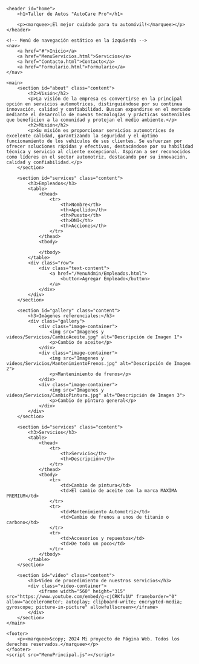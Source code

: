 <html lang="es">
<head>
    <meta charset="UTF-8">
    <meta name="viewport" content="width=device-width, initial-scale=1.0"> 
    <title>Taller de Autos "AutoCare Pro"</title>
    <link rel="stylesheet" href="MenuPrincipal.css"> 
</head>
<body>

    <header id="home">
        <h1>Taller de Autos "AutoCare Pro"</h1>
        
        <p><marquee>¡El mejor cuidado para tu automóvil!</marquee></p>
    </header>

    <!-- Menú de navegación estático en la izquierda -->
    <nav>
        <a href="#">Inicio</a>
        <a href="MenuServicios.html">Servicios</a>
        <a href="Contacto.html">Contacto</a>
        <a href="Formulario.html">Formulario</a>
    </nav>

    <main>
        <section id="about" class="content">
            <h2>Visión</h2>
            <p>La visión de la empresa es convertirse en la principal opción en servicios automotrices, distinguiéndose por su continua innovación, calidad y confiabilidad. Buscan expandirse en el mercado mediante el desarrollo de nuevas tecnologías y prácticas sostenibles que beneficien a la comunidad y protejan el medio ambiente.</p> 
            <h2>Misión</h2>
            <p>Su misión es proporcionar servicios automotrices de excelente calidad, garantizando la seguridad y el óptimo funcionamiento de los vehículos de sus clientes. Se esfuerzan por ofrecer soluciones rápidas y efectivas, destacándose por su habilidad técnica y servicio al cliente excepcional. Aspiran a ser reconocidos como líderes en el sector automotriz, destacando por su innovación, calidad y confiabilidad.</p> 
        </section>

        <section id="services" class="content">
            <h3>Empleados</h3>
            <table>
                <thead>
                    <tr>
                        <th>Nombre</th>
                        <th>Apellido</th>
                        <th>Puesto</th>
                        <th>DNI</th>
                        <th>Acciones</th>
                    </tr>
                </thead>
                <tbody>
                    
                </tbody>
            </table> 
            <div class="row">
                <div class="text-content">
                    <a href="/MenuAdmin/Empleados.html">
                        <button>Agregar Empleado</button>
                    </a>
                </div>
            </div>
        </section>

        <section id="gallery" class="content">
            <h3>Imágenes referenciales:</h3>
            <div class="gallery">
                <div class="image-container">
                    <img src="Imagenes y videos/Servicios/CambioAceite.jpg" alt="Descripción de Imagen 1">
                    <p>Cambio de aceite</p>
                </div>
                <div class="image-container">
                    <img src="Imagenes y videos/Servicios/MantenimientoFrenos.jpg" alt="Descripción de Imagen 2">
                    <p>Mantenimiento de frenos</p>
                </div>
                <div class="image-container">
                    <img src="Imagenes y videos/Servicios/CambioPintura.jpg" alt="Descripción de Imagen 3">
                    <p>Cambio de pintura general</p>
                </div>
            </div>
        </section>

        <section id="services" class="content">
            <h3>Servicios</h3>
            <table>
                <thead>
                    <tr>
                        <th>Servicio</th>
                        <th>Descripción</th>
                    </tr>
                </thead>
                <tbody>
                    <tr>
                        <td>Cambio de pintura</td>
                        <td>El cambio de aceite con la marca MAXIMA PREMIUM</td>
                    </tr>
                    <tr>
                        <td>Mantenimiento Automotriz</td>
                        <td>Cambio de frenos a unos de titanio o carbono</td>
                    </tr>
                    <tr>
                        <td>Accesorios y repuestos</td>
                        <td>De todo un poco</td>
                    </tr>
                </tbody>
            </table> 
        </section>

        <section id="video" class="content">
            <h3>Video de procedimiento de nuestros servicios</h3>
            <div class="video-container">
                <iframe width="560" height="315" src="https://www.youtube.com/embed/g-cjCRKfu1U" frameborder="0" allow="accelerometer; autoplay; clipboard-write; encrypted-media; gyroscope; picture-in-picture" allowfullscreen></iframe>
            </div>
        </section>
    </main>

    <footer>
        <p><marquee>&copy; 2024 Mi proyecto de Página Web. Todos los derechos reservados.</marquee></p>
    </footer>
    <script src="MenuPrincipal.js"></script>
</body>
</html>
